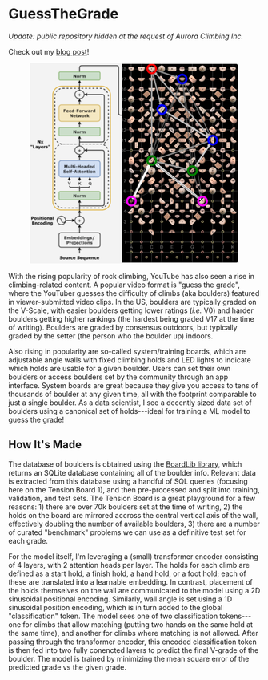 # GuessTheGrade
*Update: public repository hidden at the request of Aurora Climbing Inc.*

Check out my <a href="zacharysparrow.github.io/projects/guess_the_grade">blog post</a>!

<div align="center">
  <a href="https://github.com/zacharysparrow/GuessTheGrade/">
    <img src="climb_transformer.png" alt="TB Attention Weights" height="400">
  </a>
</div>

With the rising popularity of rock climbing, YouTube has also seen a rise in climbing-related content.
A popular video format is "guess the grade", where the YouTuber guesses the difficulty of climbs (aka boulders) featured in viewer-submitted video clips.
In the US, boulders are typically graded on the V-Scale, with easier boulders getting lower ratings (*i.e.* V0) and harder boulders getting higher rankings (the hardest being graded V17 at the time of writing).
Boulders are graded by consensus outdoors, but typically graded by the setter (the person who the boulder up) indoors.

Also rising in popularity are so-called system/training boards, which are adjustable angle walls with fixed climbing holds and LED lights to indicate which holds are usable for a given boulder.
Users can set their own boulders or access boulders set by the community through an app interface.
System boards are great because they give you access to tens of thousands of boulder at any given time, all with the footprint comparable to just a single boulder.
As a data scientist, I see a decently sized data set of boulders using a canonical set of holds---ideal for training a ML model to guess the grade!

## How It's Made
The database of boulders is obtained using the <a href="https://github.com/lemeryfertitta/BoardLib/tree/main">BoardLib library</a>, which returns an SQLite database containing all of the boulder info.
Relevant data is extracted from this database using a handful of SQL queries (focusing here on the Tension Board 1), and then pre-processed and split into training, validation, and test sets.
The Tension Board is a great playground for a few reasons: 1) there are over 70k boulders set at the time of writing, 2) the holds on the board are mirrored accross the central vertical axis of the wall, effectively doubling the number of available boulders, 3) there are a number of curated "benchmark" problems we can use as a definitive test set for each grade.

For the model itself, I'm leveraging a (small) transformer encoder consisting of 4 layers, with 2 attention heads per layer.
The holds for each climb are defined as a start hold, a finish hold, a hand hold, or a foot hold; each of these are translated into a learnable embedding.
In contrast, placement of the holds themselves on the wall are communicated to the model using a 2D sinusoidal positional encoding.
Similarly, wall angle is set using a 1D sinusoidal position encoding, which is in turn added to the global "classification" token.
The model sees one of two classification tokens---one for climbs that allow matching (putting two hands on the same hold at the same time), and another for climbs where matching is not allowed.
After passing through the transformer encoder, this encoded classification token is then fed into two fully conencted layers to predict the final V-grade of the boulder.
The model is trained by minimizing the mean square error of the predicted grade vs the given grade.
